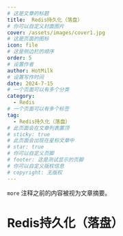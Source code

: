 ```yaml
---
# 这是文章的标题
title:  Redis持久化（落盘）
# 你可以自定义封面图片
cover: /assets/images/cover1.jpg
# 这是页面的图标
icon: file
# 这是侧边栏的顺序
order: 5
# 设置作者
author: HotMilk
# 设置写作时间
date: 2024-7-15
# 一个页面可以有多个分类
category:
  - Redis
# 一个页面可以有多个标签
tag:
  - Redis持久化（落盘）
# 此页面会在文章列表置顶
# sticky: true
# 此页面会出现在星标文章中
# star: true
# 你可以自定义页脚
# footer: 这是测试显示的页脚
# 你可以自定义版权信息
# copyright: 无版权
---
```


`more` 注释之前的内容被视为文章摘要。

<!-- more -->

# Redis持久化（落盘）

